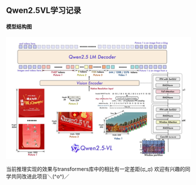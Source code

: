## Qwen2.5VL学习记录
#### 模型结构图
![Qwen2.5VL结构图](assets/qwen2_5_vl.png)


当前推理实现的效果与transformers库中的相比有一定差距(ಥ_ಥ)
欢迎有兴趣的同学共同改进此项目＼(^o^)／



